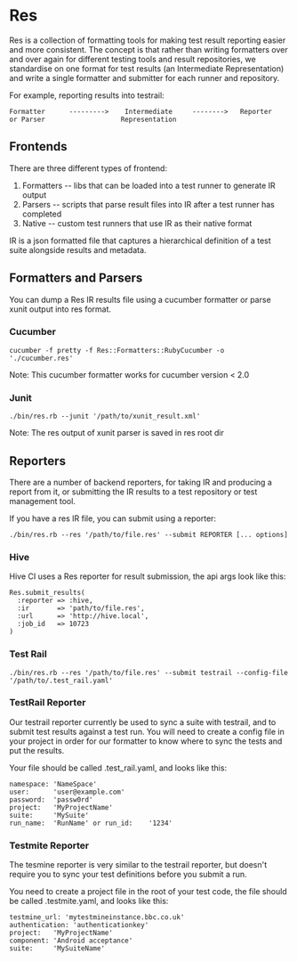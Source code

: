 # Res

Res is a collection of formatting tools for making test 
result reporting easier and more consistent. The concept is that 
rather than writing formatters over and over again for different testing
tools and result repositories, we standardise on one format for test
results (an Intermediate Representation) and write a single formatter
and submitter for each runner and repository.

For example, reporting results into testrail:

    Formatter      --------->    Intermediate     -------->   Reporter
    or Parser                   Representation                

## Frontends

There are three different types of frontend:

1. Formatters -- libs that can be loaded into a test runner to generate IR output
2. Parsers -- scripts that parse result files into IR after a test runner has completed
3. Native -- custom test runners that use IR as their native format

IR is a json formatted file that captures a hierarchical definition of 
a test suite alongside results and metadata.

## Formatters and Parsers
You can dump a Res IR results file using a cucumber formatter or parse xunit output into res format. 

### Cucumber

    cucumber -f pretty -f Res::Formatters::RubyCucumber -o './cucumber.res'
Note: This cucumber formatter works for cucumber version < 2.0 

### Junit

    ./bin/res.rb --junit '/path/to/xunit_result.xml'
Note: The res output of xunit parser is saved in res root dir

## Reporters

There are a number of backend reporters, for taking IR and producing a report from
it, or submitting the IR results to a test repository or test management
tool.

If you have a res IR file, you can submit using a reporter: 

    ./bin/res.rb --res '/path/to/file.res' --submit REPORTER [... options]

### Hive

Hive CI uses a Res reporter for result submission, the api args look like this:

    Res.submit_results( 
      :reporter => :hive, 
      :ir       => 'path/to/file.res', 
      :url      => 'http://hive.local', 
      :job_id   => 10723 
    )

### Test Rail

    ./bin/res.rb --res '/path/to/file.res' --submit testrail --config-file '/path/to/.test_rail.yaml'

### TestRail Reporter

Our testrail reporter currently be used to sync a suite with testrail, and
to submit test results against a test run. You will need to create a
config file in your project in order for our formatter to know where to sync
the tests and put the results.

Your file should be called .test_rail.yaml, and looks like this:

    namespace: 'NameSpace'
    user:      'user@example.com'
    password:  'passw0rd'
    project:   'MyProjectName'
    suite:     'MySuite'
    run_name:  'RunName' or run_id:    '1234'

### Testmite Reporter

The tesmine reporter is very similar to the testrail reporter, but doesn't 
require you to sync your test definitions before you submit a run.

You need to create a project file in the root of your test code, the file 
should be called .testmite.yaml, and looks like this:

    testmine_url: 'mytestmineinstance.bbc.co.uk'
    authentication: 'authenticationkey'
    project:   'MyProjectName'
    component: 'Android acceptance'
    suite:     'MySuiteName'
